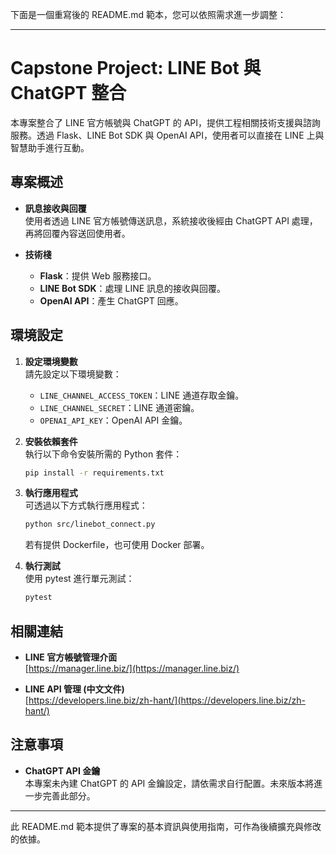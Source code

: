 下面是一個重寫後的 README.md 範本，您可以依照需求進一步調整：

---

# Capstone Project: LINE Bot 與 ChatGPT 整合

本專案整合了 LINE 官方帳號與 ChatGPT 的 API，提供工程相關技術支援與諮詢服務。透過 Flask、LINE Bot SDK 與 OpenAI API，使用者可以直接在 LINE 上與智慧助手進行互動。

## 專案概述

- **訊息接收與回覆**  
  使用者透過 LINE 官方帳號傳送訊息，系統接收後經由 ChatGPT API 處理，再將回覆內容送回使用者。
  
- **技術棧**  
  - **Flask**：提供 Web 服務接口。  
  - **LINE Bot SDK**：處理 LINE 訊息的接收與回覆。  
  - **OpenAI API**：產生 ChatGPT 回應。

## 環境設定

1. **設定環境變數**  
   請先設定以下環境變數：
   - `LINE_CHANNEL_ACCESS_TOKEN`：LINE 通道存取金鑰。
   - `LINE_CHANNEL_SECRET`：LINE 通道密鑰。
   - `OPENAI_API_KEY`：OpenAI API 金鑰。

2. **安裝依賴套件**  
   執行以下命令安裝所需的 Python 套件：
   ```bash
   pip install -r requirements.txt
   ```

3. **執行應用程式**  
   可透過以下方式執行應用程式：
   ```bash
   python src/linebot_connect.py
   ```
   若有提供 Dockerfile，也可使用 Docker 部署。

4. **執行測試**  
   使用 pytest 進行單元測試：
   ```bash
   pytest
   ```

## 相關連結

- **LINE 官方帳號管理介面**  
  [https://manager.line.biz/](https://manager.line.biz/)

- **LINE API 管理 (中文文件)**  
  [https://developers.line.biz/zh-hant/](https://developers.line.biz/zh-hant/)

## 注意事項

- **ChatGPT API 金鑰**  
  本專案未內建 ChatGPT 的 API 金鑰設定，請依需求自行配置。未來版本將進一步完善此部分。

---

此 README.md 範本提供了專案的基本資訊與使用指南，可作為後續擴充與修改的依據。